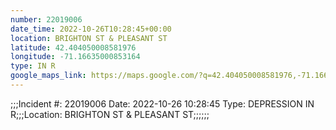 ```yaml
---
number: 22019006
date_time: 2022-10-26T10:28:45+00:00
location: BRIGHTON ST & PLEASANT ST
latitude: 42.404050008581976
longitude: -71.16635000853164
type: IN R
google_maps_link: https://maps.google.com/?q=42.404050008581976,-71.16635000853164
---
```


;;;Incident #: 22019006  Date: 2022-10-26 10:28:45   Type: DEPRESSION IN R;;;Location: BRIGHTON ST & PLEASANT ST;;;;;;

